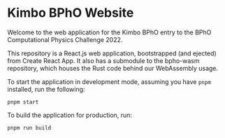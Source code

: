 # Kimbo BPhO Website

Welcome to the web application for the Kimbo BPhO entry to the BPhO Computational Physics Challenge 2022.

This repository is a React.js web application, bootstrapped (and ejected) from Create React App. It also has a submodule to the bpho-wasm repository, which houses the Rust code behind our WebAssembly usage.

To start the application in development mode, assuming you have `pnpm` installed, run the following:
```
pnpm start
```

To build the application for production, run:
```
pnpm run build
```
